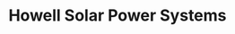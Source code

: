 ---
title: "Howell Solar Power Systems"
url: /howell/howell-solar-power-systems/
shop: Allgemein
---